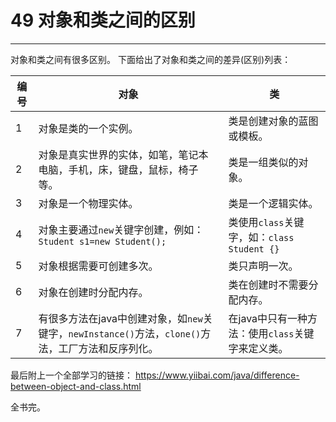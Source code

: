 # 49 对象和类之间的区别



------

对象和类之间有很多区别。 下面给出了对象和类之间的差异(区别)列表：

| 编号 | 对象                                                         | 类                                                |
| ---- | ------------------------------------------------------------ | ------------------------------------------------- |
| 1    | 对象是类的一个实例。                                         | 类是创建对象的蓝图或模板。                        |
| 2    | 对象是真实世界的实体，如笔，笔记本电脑，手机，床，键盘，鼠标，椅子等。 | 类是一组类似的对象。                              |
| 3    | 对象是一个物理实体。                                         | 类是一个逻辑实体。                                |
| 4    | 对象主要通过`new`关键字创建，例如：`Student s1=new Student();` | 类使用`class`关键字，如：`class Student {}`       |
| 5    | 对象根据需要可创建多次。                                     | 类只声明一次。                                    |
| 6    | 对象在创建时分配内存。                                       | 类在创建时不需要分配内存。                        |
| 7    | 有很多方法在java中创建对象，如`new`关键字，`newInstance()`方法，`clone()`方法，工厂方法和反序列化。 | 在java中只有一种方法：使用`class`关键字来定义类。 |

最后附上一个全部学习的链接： https://www.yiibai.com/java/difference-between-object-and-class.html

全书完。



